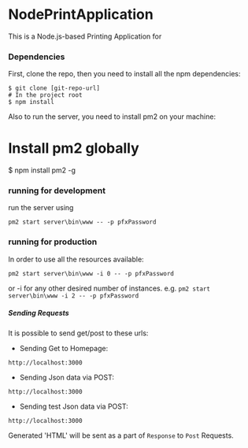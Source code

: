 # NodePrintApplication
This is a Node.js-based Printing Application for 

### Dependencies
First, clone the repo, then you need to install all the npm dependencies:
```
$ git clone [git-repo-url]
# In the project root
$ npm install
```
Also to run the server, you need to install pm2 on your machine:
# Install pm2 globally
$ npm install pm2 -g

### running for development
run the server using
```
pm2 start server\bin\www -- -p pfxPassword
```

### running for production
In order to use all the resources available:
```
pm2 start server\bin\www -i 0 -- -p pfxPassword
```
or -i <number> for any other desired number of instances. e.g. `pm2 start server\bin\www -i 2 -- -p pfxPassword`

##### Sending Requests
It is possible to send get/post to these urls:

- Sending Get to Homepage:
```
http://localhost:3000
```
- Sending Json data via POST:
```
http://localhost:3000
```
- Sending test Json data via POST:
```
http://localhost:3000
```

Generated 'HTML' will be sent as a part of `Response` to `Post` Requests.

